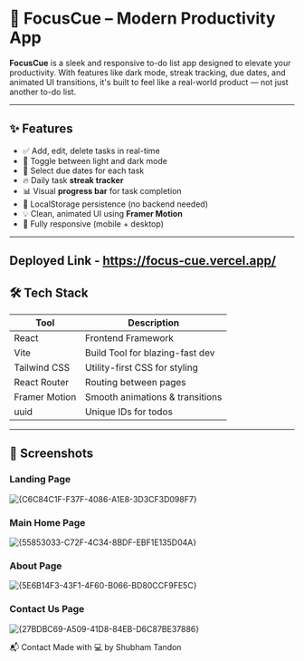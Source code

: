 # 🚀 FocusCue – Modern Productivity App

**FocusCue** is a sleek and responsive to-do list app designed to elevate your productivity. With features like dark mode, streak tracking, due dates, and animated UI transitions, it's built to feel like a real-world product — not just another to-do list.

---

## ✨ Features

- ✅ Add, edit, delete tasks in real-time
- 🌙 Toggle between light and dark mode
- 📅 Select due dates for each task
- 🔥 Daily task **streak tracker**
- 📊 Visual **progress bar** for task completion
- 💾 LocalStorage persistence (no backend needed)
- 💡 Clean, animated UI using **Framer Motion**
- 📱 Fully responsive (mobile + desktop)

---

Deployed Link - 
https://focus-cue.vercel.app/
---
## 🛠️ Tech Stack

| Tool         | Description                        |
|--------------|------------------------------------|
| React        | Frontend Framework                 |
| Vite         | Build Tool for blazing-fast dev    |
| Tailwind CSS | Utility-first CSS for styling      |
| React Router | Routing between pages              |
| Framer Motion| Smooth animations & transitions    |
| uuid         | Unique IDs for todos               |

---

## 📸 Screenshots

### Landing Page

![{C6C84C1F-F37F-4086-A1E8-3D3CF3D098F7}](https://github.com/user-attachments/assets/12cbc328-c94b-4ef2-97ea-353ace86f766)

### Main Home Page

![{55853033-C72F-4C34-8BDF-EBF1E135D04A}](https://github.com/user-attachments/assets/9c4edd7b-556b-49a2-a3ec-8de709475034)

### About Page

![{5E6B14F3-43F1-4F60-B066-BD80CCF9FE5C}](https://github.com/user-attachments/assets/5a4e604b-6f90-4ac6-a057-8cc323280fbc)

### Contact Us Page

![{27BDBC69-A509-41D8-84EB-D6C87BE37886}](https://github.com/user-attachments/assets/58a96955-df60-40ea-aa9c-6b0fa04f21fc)

📬 Contact
Made with 💻 by Shubham Tandon
